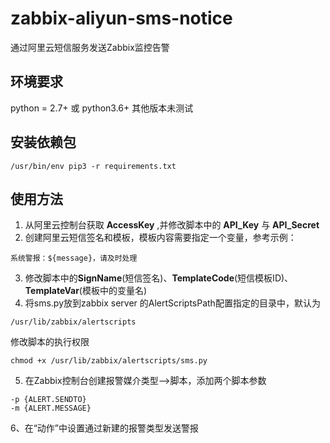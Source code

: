 # zabbix-aliyun-sms-notice
通过阿里云短信服务发送Zabbix监控告警

## 环境要求
python = 2.7+ 或 python3.6+  其他版本未测试

## 安装依赖包
```shell
/usr/bin/env pip3 -r requirements.txt
```

## 使用方法
1. 从阿里云控制台获取 **AccessKey** ,并修改脚本中的 **API_Key** 与 **API_Secret**
2. 创建阿里云短信签名和模板，模板内容需要指定一个变量，参考示例：
```
系统警报：${message}，请及时处理
```
3. 修改脚本中的**SignName**(短信签名)、**TemplateCode**(短信模板ID)、**TemplateVar**(模板中的变量名)
4. 将sms.py放到zabbix server 的AlertScriptsPath配置指定的目录中，默认为
```
/usr/lib/zabbix/alertscripts
```
修改脚本的执行权限
```shell
chmod +x /usr/lib/zabbix/alertscripts/sms.py
```
5. 在Zabbix控制台创建报警媒介类型-->脚本，添加两个脚本参数
```
-p {ALERT.SENDTO}
-m {ALERT.MESSAGE}
```
6、在“动作”中设置通过新建的报警类型发送警报
